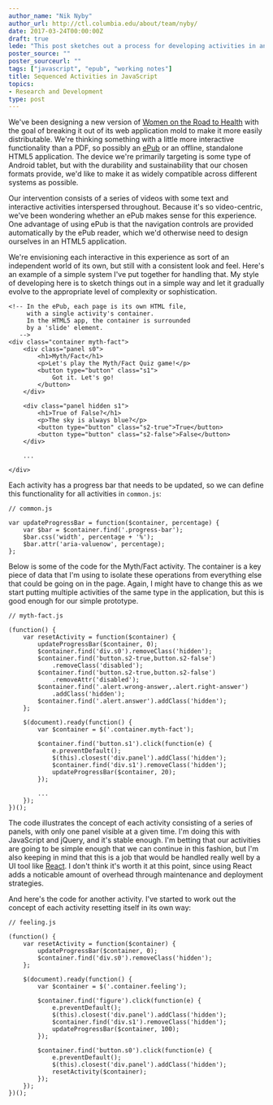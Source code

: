 ```yaml
---
author_name: "Nik Nyby"
author_url: http://ctl.columbia.edu/about/team/nyby/
date: 2017-03-24T00:00:00Z
draft: true
lede: "This post sketches out a process for developing activities in an ePub-style environment."
poster_source: ""
poster_sourceurl: ""
tags: ["javascript", "epub", "working notes"]
title: Sequenced Activities in JavaScript
topics:
- Research and Development
type: post
---
```


We've been designing a new version of [Women on the Road to
Health](https://github.com/ccnmtl/worth3) with the goal of breaking it
out of its web application mold to make it more easily
distributable. We're thinking something with a little more interactive
functionality than a PDF, so possibly an
[ePub](https://en.wikipedia.org/wiki/EPUB) or an offline, standalone
HTML5 application. The device we're primarily targeting is some type
of Android tablet, but with the durability and sustainability that our
chosen formats provide, we'd like to make it as widely compatible
across different systems as possible.

Our intervention consists of a series of videos with some text and
interactive activities interspersed throughout. Because it's so
video-centric, we've been wondering whether an ePub makes sense for
this experience. One advantage of using ePub is that the navigation
controls are provided automatically by the ePub reader, which
we'd otherwise need to design ourselves in an HTML5 application.

We're envisioning each interactive in this experience as sort of an
independent world of its own, but still with a consistent look and
feel. Here's an example of a simple system I've put together for
handling that. My style of developing here is to sketch things out in
a simple way and let it gradually evolve to the appropriate level of
complexity or sophistication.

```
<!-- In the ePub, each page is its own HTML file, 
     with a single activity's container.
     In the HTML5 app, the container is surrounded
     by a 'slide' element.
   -->
<div class="container myth-fact">
    <div class="panel s0">
        <h1>Myth/Fact</h1>
        <p>Let's play the Myth/Fact Quiz game!</p>
        <button type="button" class="s1">
            Got it. Let's go!
        </button>
    </div>
    
    <div class="panel hidden s1">
        <h1>True of False?</h1>
        <p>The sky is always blue?</p>
        <button type="button" class="s2-true">True</button>
        <button type="button" class="s2-false">False</button>
    </div>
    
    ...
    
</div>
```

Each activity has a progress bar that needs to be updated, so we can
define this functionality for all activities in `common.js`:

```
// common.js

var updateProgressBar = function($container, percentage) {
    var $bar = $container.find('.progress-bar');
    $bar.css('width', percentage + '%');
    $bar.attr('aria-valuenow', percentage);
};
```

Below is some of the code for the Myth/Fact activity. The container is
a key piece of data that I'm using to isolate these operations from
everything else that could be going on in the page. Again, I might
have to change this as we start putting multiple activities of the
same type in the application, but this is good enough for our simple
prototype.

```
// myth-fact.js

(function() {
    var resetActivity = function($container) {
        updateProgressBar($container, 0);
        $container.find('div.s0').removeClass('hidden');
        $container.find('button.s2-true,button.s2-false')
            .removeClass('disabled');
        $container.find('button.s2-true,button.s2-false')
            .removeAttr('disabled');
        $container.find('.alert.wrong-answer,.alert.right-answer')
            .addClass('hidden');
        $container.find('.alert.answer').addClass('hidden');
    };

    $(document).ready(function() {
        var $container = $('.container.myth-fact');

        $container.find('button.s1').click(function(e) {
            e.preventDefault();
            $(this).closest('div.panel').addClass('hidden');
            $container.find('div.s1').removeClass('hidden');
            updateProgressBar($container, 20);
        });

        ...
    });
})();
```

The code illustrates the concept of each activity consisting of a
series of panels, with only one panel visible at a given time. I'm
doing this with JavaScript and jQuery, and it's stable enough. I'm
betting that our activities are going to be simple enough that we can
continue in this fashion, but I'm also keeping in mind that this is a
job that would be handled really well by a UI tool
like [React](https://facebook.github.io/react/). I don't think it's
worth it at this point, since using React adds a noticable amount of
overhead through maintenance and deployment strategies.

And here's the code for another activity. I've started to work out the
concept of each activity resetting itself in its own way:

```
// feeling.js

(function() {
    var resetActivity = function($container) {
        updateProgressBar($container, 0);
        $container.find('div.s0').removeClass('hidden');
    };

    $(document).ready(function() {
        var $container = $('.container.feeling');

        $container.find('figure').click(function(e) {
            e.preventDefault();
            $(this).closest('div.panel').addClass('hidden');
            $container.find('div.s1').removeClass('hidden');
            updateProgressBar($container, 100);
        });

        $container.find('button.s0').click(function(e) {
            e.preventDefault();
            $(this).closest('div.panel').addClass('hidden');
            resetActivity($container);
        });
    });
})();
```
